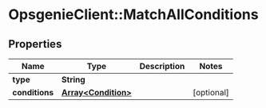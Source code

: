 # OpsgenieClient::MatchAllConditions

## Properties
Name | Type | Description | Notes
------------ | ------------- | ------------- | -------------
**type** | **String** |  | 
**conditions** | [**Array&lt;Condition&gt;**](Condition.md) |  | [optional] 


